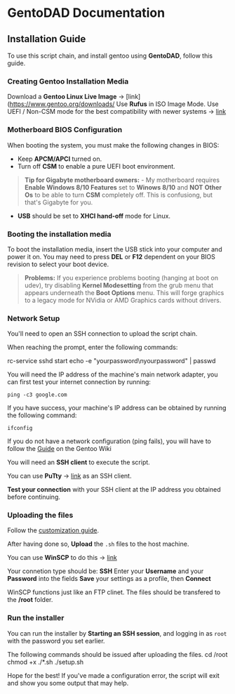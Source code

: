 # GentoDAD Documentation
## Installation Guide

To use this script chain, and install gentoo using **GentoDAD**, follow this guide.

### Creating Gentoo Installation Media

Download a **Gentoo Linux Live Image** -> [link](https://www.gentoo.org/downloads/
Use **Rufus** in ISO Image Mode.  Use UEFI / Non-CSM mode for the best compatibility with newer systems -> [link](https://rufus.ie/)

### Motherboard BIOS Configuration

When booting the system, you must make the following changes in BIOS:

- Keep **APCM/APCI** turned on.
- Turn off **CSM** to enable a pure UEFI boot environment.
> **Tip for Gigabyte motherboard owners:** - My motherboard requires **Enable Windows 8/10 Features** set to **Winows 8/10** and __NOT__ 
> **Other Os** to be able to turn **CSM** completely off.  This is confusiong, but that's Gigabyte for you.
- **USB** should be set to **XHCI hand-off** mode for Linux.

### Booting the installation media

To boot the installation media, insert the USB stick into your computer and power it on.
You may need to press **DEL** or **F12** dependent on your BIOS revision to select your boot device.

> **Problems:** If you experience problems booting (hanging at boot on udev), try disabling **Kernel Modesetting** from the grub menu that appears
> underneath the **Boot Options** menu.  This will forge graphics to a legacy mode for NVidia or AMD Graphics cards without drivers.

### Network Setup

You'll need to open an SSH connection to upload the script chain.

When reaching the prompt, enter the following commands:
   
   rc-service sshd start
   echo -e "yourpassword\nyourpassword" | passwd

You will need the IP address of the machine's main network adapter, you can first test your internet connection by running:

    ping -c3 google.com

If you have success, your machine's IP address can be obtained by running the following command:

	ifconfig

If you do not have a network configuration (ping fails), you will have to follow the [Guide](https://wiki.gentoo.org/wiki/Handbook:AMD64/Installation/Networking) on the Gentoo Wiki

You will need an **SSH client** to execute the script.

You can use **PuTty** -> [link](https://www.chiark.greenend.org.uk/~sgtatham/putty/) as an SSH client.

**Test your connection** with your SSH client at the IP address you obtained before continuing.

### Uploading the files

Follow the [customization guide](CUSTOM.md).

After having done so, **Upload** the ``.sh`` files to the host machine.

You can use **WinSCP** to do this -> [link](https://winscp.net/eng/download.php)

Your connetion type should be: **SSH**
Enter your **Username** and your **Password** into the fields
**Save** your settings as a profile, then **Connect**

WinSCP functions just like an FTP clinet.  The files should be transfered to the **/root** folder.

### **Run the installer**

You can run the installer by **Starting an SSH session**, and logging in as ``root`` with the password you set earlier.

The following commands should be issued after uploading the files.
	cd /root
	chmod +x ./*.sh
	./setup.sh
	
Hope for the best!  If you've made a configuration error, the script will exit and show you some output that may help.
